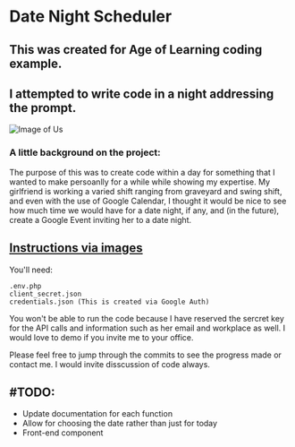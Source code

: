 # Date Night Scheduler

## This was created for Age of Learning coding example.

## I attempted to write code in a night addressing the prompt.

![Image of Us](https://i.imgur.com/x4r8DDT.jpg)

### A little background on the project:

The purpose of this was to create code within a day for something that I wanted to make persoanlly for a while while showing my expertise. My girlfriend is working a varied shift ranging from graveyard and swing shift, and even with the use of Google Calendar, I thought it would be nice to see how much time we would have for a date night, if any, and (in the future), create a Google Event inviting her to a date night.

## [Instructions via images](https://imgur.com/a/BTYboTz)

You'll need:
```
.env.php
client_secret.json
credentials.json (This is created via Google Auth)
```

You won't be able to run the code because I have reserved the sercret key for the API calls and information such as her email and workplace as well. I would love to demo if you invite me to your office.

Please feel free to jump through the commits to see the progress made or contact me. I would invite disscussion of code always.

## #TODO:
* Update documentation for each function
* Allow for choosing the date rather than just for today
* Front-end component
